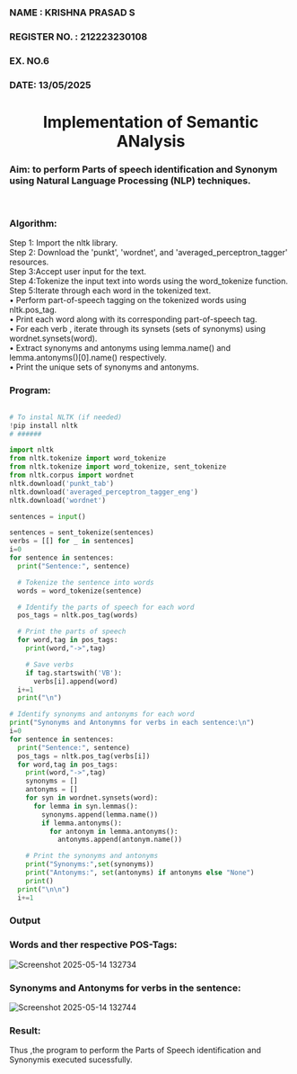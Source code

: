 <H3>NAME : KRISHNA PRASAD S</H3>
<H3>REGISTER NO. : 212223230108</H3>
<H3>EX. NO.6</H3>
<H3>DATE: 13/05/2025 </H3>
<H1 ALIGN =CENTER>Implementation of Semantic ANalysis</H1>
<H3>Aim: to perform Parts of speech identification and Synonym using Natural Language Processing (NLP) techniques. </H3> 
 <BR>
<h3>Algorithm:</h3>
Step 1: Import the nltk library.<br>
Step 2: Download the 'punkt', 'wordnet', and 'averaged_perceptron_tagger' resources.<br>
Step 3:Accept user input for the text.<br>
Step 4:Tokenize the input text into words using the word_tokenize function.<br>
Step 5:Iterate through each word in the tokenized text.<br>
•	Perform part-of-speech tagging on the tokenized words using nltk.pos_tag.<br>
•	Print each word along with its corresponding part-of-speech tag.<br>
•	For each verb , iterate through its synsets (sets of synonyms) using wordnet.synsets(word).<br>
•	Extract synonyms and antonyms using lemma.name() and lemma.antonyms()[0].name() respectively.<br>
•	Print the unique sets of synonyms and antonyms.
<H3>Program:</H3>

```python

# To instal NLTK (if needed)
!pip install nltk
# ######

import nltk
from nltk.tokenize import word_tokenize
from nltk.tokenize import word_tokenize, sent_tokenize
from nltk.corpus import wordnet
nltk.download('punkt_tab')
nltk.download('averaged_perceptron_tagger_eng')
nltk.download('wordnet')

sentences = input()

sentences = sent_tokenize(sentences)
verbs = [[] for _ in sentences]
i=0
for sentence in sentences:
  print("Sentence:", sentence)

  # Tokenize the sentence into words
  words = word_tokenize(sentence)

  # Identify the parts of speech for each word
  pos_tags = nltk.pos_tag(words)

  # Print the parts of speech
  for word,tag in pos_tags:
    print(word,"->",tag)

    # Save verbs
    if tag.startswith('VB'):
      verbs[i].append(word)
  i+=1
  print("\n")

# Identify synonyms and antonyms for each word
print("Synonyms and Antonymns for verbs in each sentence:\n")
i=0
for sentence in sentences:
  print("Sentence:", sentence)
  pos_tags = nltk.pos_tag(verbs[i])
  for word,tag in pos_tags:
    print(word,"->",tag)
    synonyms = []
    antonyms = []
    for syn in wordnet.synsets(word):
      for lemma in syn.lemmas():
        synonyms.append(lemma.name())
        if lemma.antonyms():
          for antonym in lemma.antonyms():
            antonyms.append(antonym.name())

    # Print the synonyms and antonyms
    print("Synonyms:",set(synonyms))
    print("Antonyms:", set(antonyms) if antonyms else "None")
    print()
  print("\n\n")
  i+=1

```

<H3>Output</H3>

### Words and ther respective POS-Tags:
![Screenshot 2025-05-14 132734](https://github.com/user-attachments/assets/a459d14c-30a5-4216-ac0f-ecebaa77e422)


### Synonyms and Antonyms for verbs in the sentence:
![Screenshot 2025-05-14 132744](https://github.com/user-attachments/assets/a9ca9d17-a4ee-49a6-b16d-0899a00e30ca)


<H3>Result:</H3>
Thus ,the program to perform the Parts of Speech identification and Synonymis executed sucessfully.
